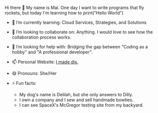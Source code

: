 Hi there 👋
My name is Mal. One day I want to write programs that fly rockets, but today I'm learning how to print("Hello World")
     
- 🌱 I’m currently learning: Cloud Services, Strategies, and Solutions
 
- 👯 I’m looking to collaborate on: Anything. I would love to see how the collaboration process works.
 
- 🤔 I’m looking for help with: Bridging the gap between "Coding as a hobby" and "A professional developer".
 
- 📫 Personal Website: [I made dis.](https://malloryeastburn.com)
 
- 😄 Pronouns: She/Her
 
- ⚡ Fun facts:
   - My dog's name is Delilah, but she only answers to Dilly.
   - I own a company and I sew and sell handmade bowties.
   - I can see SpaceX's McGregor testing site from my backyard.
